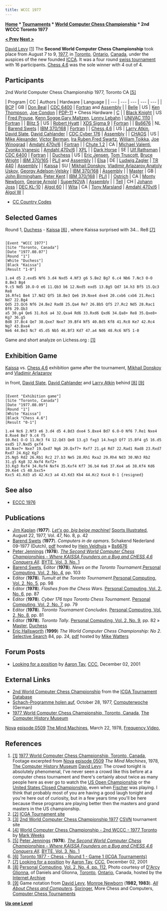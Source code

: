```yaml
---
title: WCCC 1977
---
```

**[Home](Home "Home") \* [Tournaments](Tournaments_and_Matches "Tournaments and Matches") \* [World Computer Chess Championship](World_Computer_Chess_Championship "World Computer Chess Championship") \* 2nd WCCC Toronto 1977**


**[< Prev](WCCC_1974 "WCCC 1974") [Next >](WCCC_1980 "WCCC 1980")**



 [](http://www.computerhistory.org/chess/mov-433190c268f04/) [David Levy](David_Levy "David Levy") <a id="cite-note-1" href="#cite-ref-1">[1]</a> 
The **Second World Computer Chess Championship** took place from August 7 to 9, [1977](Timeline#1977 "Timeline"), in [Toronto](https://en.wikipedia.org/wiki/Toronto), [Ontario](https://en.wikipedia.org/wiki/Ontario), [Canada](https://en.wikipedia.org/wiki/Canada), under the auspices of the new founded [ICCA](ICCA "ICCA"). It was a four round [swiss tournament](https://en.wikipedia.org/wiki/Swiss-system_tournament) with 16 participants. [Chess 4.6](Chess_(Program) "Chess (Program)") was the sole winner with 4 out of 4. 



## Participants


2nd World Computer Chess Championship 1977, Toronto CA <a id="cite-note-5" href="#cite-ref-5">[5]</a>





|  Program
 |  CC
 |  Authors
 |  Hardware
 |  Language
 |
| --- | --- | --- | --- | --- |
| [BCP](BCP "BCP") |  GB
 | [Don Beal](Don_Beal "Don Beal") | [CDC 6400](CDC_6600 "CDC 6600") | [Fortran](Fortran "Fortran") and [Assembly](Assembly "Assembly") |
| [Belle](Belle "Belle") |  US
 | [Ken Thompson](Ken_Thompson "Ken Thompson"), [Joe Condon](Joe_Condon "Joe Condon") | [PDP-11](PDP-11 "PDP-11") + Chess Hardware
 | [C](C "C") |
| [Black Knight](Black_Knight "Black Knight") |  US
 | [Fred Prouse](index.php?title=Fred_Prouse&action=edit&redlink=1 "Fred Prouse (page does not exist)"), [Kenn Sogge](index.php?title=Kenn_Sogge&action=edit&redlink=1 "Kenn Sogge (page does not exist)"),[Gary Maltzen](index.php?title=Gary_Maltzen&action=edit&redlink=1 "Gary Maltzen (page does not exist)"), [Lonny Lebahn](index.php?title=Lonny_Lebahn&action=edit&redlink=1 "Lonny Lebahn (page does not exist)") | [UNIVAC 1110](UNIVAC_1100 "UNIVAC 1100") | [Fortran](Fortran "Fortran") |
| [Blitz 5](Blitz "Blitz") |  US
 | [Robert Hyatt](Robert_Hyatt "Robert Hyatt") | [XDS Sigma 9](https://en.wikipedia.org/wiki/SDS_Sigma_series#32-bit_systems) | [Fortran](Fortran "Fortran") |
| [Bs6676](Bs6676 "Bs6676") |  NL
 | [Barend Swets](Barend_Swets "Barend Swets") | [IBM 370/168](IBM_370 "IBM 370") | [Fortran](Fortran "Fortran") |
| [Chess 4.6](Chess_(Program) "Chess (Program)") |  US
 | [Larry Atkin](Larry_Atkin "Larry Atkin"), [David Slate](David_Slate "David Slate"), [David Cahlander](David_Cahlander "David Cahlander") | [CDC Cyber 176](CDC_Cyber "CDC Cyber") | [Assembly](Assembly "Assembly") |
| [CHAOS](CHAOS "CHAOS") |  US
 | [Mike Alexander](Mike_Alexander "Mike Alexander"), [Victor Berman](Victor_Berman "Victor Berman"), [Ira Ruben](Ira_Ruben "Ira Ruben"),[Fred Swartz](Fred_Swartz "Fred Swartz"), [William Toikka](William_Toikka "William Toikka"), [Joe Winograd](Joe_Winograd "Joe Winograd") | [Amdahl 470v/6](Amdahl_470 "Amdahl 470") | [Fortran](Fortran "Fortran") |
| [Chute 1.2](Chute "Chute") |  CA
 | [Michael Valenti](Michael_Valenti "Michael Valenti"), [Zvonko Vranesic](Zvonko_Vranesic "Zvonko Vranesic") | [Amdahl 470v/6](Amdahl_470 "Amdahl 470") | [XPL](https://en.wikipedia.org/wiki/XPL) |
| [Dark Horse](Dark_Horse "Dark Horse") |  SE
 | [Ulf Rathsman](Ulf_Rathsman "Ulf Rathsman") | [CDC 6400](CDC_6600 "CDC 6600") | [Fortran](Fortran "Fortran") |
| [Duchess](Duchess "Duchess") |  US
 | [Eric Jensen](Eric_Jensen "Eric Jensen"), [Tom Truscott](Tom_Truscott "Tom Truscott"), [Bruce Wright](Bruce_Wright "Bruce Wright") | [IBM 370/165](IBM_370 "IBM 370") | [PL/I](index.php?title=PL_1&action=edit&redlink=1 "PL 1 (page does not exist)") and [Assembly](Assembly "Assembly") |
| [Elsa](Elsa "Elsa") |  DE
 | [Ludwig Zagler](Ludwig_Zagler "Ludwig Zagler") | [TR 440](TR_440 "TR 440") | [Assembly](Assembly "Assembly") |
| [Kaissa](Kaissa "Kaissa") |  SU
 | [Mikhail Donskoy](Mikhail_Donskoy "Mikhail Donskoy"), [Vladimir Arlazarov](Vladimir_Arlazarov "Vladimir Arlazarov"),[Anatoly Uskov](Anatoly_Uskov "Anatoly Uskov"), [Georgy Adelson-Velsky](Georgy_Adelson-Velsky "Georgy Adelson-Velsky") | [IBM 370/168](IBM_370 "IBM 370") | [Assembly](Assembly "Assembly") |
| [Master](Master "Master") |  GB
 | [John Birmingham](John_Birmingham "John Birmingham"), [Peter Kent](Peter_Kent "Peter Kent") | [IBM 370/168](IBM_370 "IBM 370") | [PL/I](index.php?title=PL_1&action=edit&redlink=1 "PL 1 (page does not exist)") |
| [Ostrich](Ostrich "Ostrich") |  CA
 | [Monty Newborn](Monroe_Newborn "Monroe Newborn"), [George Arnold](George_Arnold "George Arnold") | [SuperNOVA](Nova#SuperNOVA "Nova") | [Assembly](Assembly "Assembly") |
| [Tell](Tell "Tell") |  CH
 | [Johann Joss](Johann_Joss "Johann Joss") | [DEC KL-10](PDP-10 "PDP-10") | [Algol 60](Algol "Algol") |
| [Wita](Awit "Awit") |  CA
 | [Tony Marsland](Tony_Marsland "Tony Marsland") | [Amdahl 470v/6](Amdahl_470 "Amdahl 470") | [Algol W](Algol "Algol") |


* [CC Country Codes](https://en.wikipedia.org/wiki/ISO_3166-1)


## Selected Games


Round 1, [Duchess](Duchess "Duchess") - [Kaissa](Kaissa "Kaissa") <a id="cite-note-6" href="#cite-ref-6">[6]</a> , where Kaissa surprised with 34... Re8 <a id="cite-note-7" href="#cite-ref-7">[7]</a>




```

[Event "WCCC 1977"]
[Site "Toronto, Canada"]
[Date "1977.08.07"]
[Round "1"]
[White "Duchess"]
[Black "Kaissa"]
[Result "1-0"]

1.e4 d5 2.exd5 Nf6 3.d4 Nxd5 4.Nf3 g6 5.Be2 Bg7 6.c4 Nb6 7.Nc3 O-O 8.Be3 Bg4
9.c5 Nd5 10.O-O e6 11.Qb3 b6 12.Nxd5 exd5 13.Bg5 Qd7 14.h3 Bf5 15.Qc3 Re8
16.Rfe1 Be4 17.Nd2 Qf5 18.Be3 Qe6 19.Nxe4 dxe4 20.cxb6 cxb6 21.Rec1 Nd7 22.Bg4
Qd5 23.Qc6 Nf6 24.Be2 Rad8 25.Qa4 Re7 26.Bb5 Qf5 27.Rc2 Nd5 28.Rac1 Bf6 29.Qb3
a5 30.g4 Qe6 31.Rc6 a4 32.Qxa4 Rd6 33.Rxd6 Qxd6 34.Qa8+ Re8 35.Qxe8+ Kg7 36.g5
Bd8 37.Bc4 Qe7 38.Qxe7 Nxe7 39.Bf4 Nf5 40.Bd5 Kf8 41.Rc8 Ke7 42.Rc4 Ng7 43.Bxe4
Ne6 44.Be3 Nc7 45.d5 Nb5 46.Bf3 Kd7 47.a4 Nd6 48.Rc6 Nf5 1-0

```

Game and short analyze on Lichess.org : [[1]](https://en.lichess.org/iZ7hDLNI)



## Exhibition Game


 [](File:KaissaChess1977.jpg) 
[Kaissa](Kaissa "Kaissa") vs. [Chess 4.6](Chess_(Program) "Chess (Program)") exhibition game after the tournament, [Mikhail Donskoy](Mikhail_Donskoy "Mikhail Donskoy") and [Vladimir Arlazarov](Vladimir_Arlazarov "Vladimir Arlazarov")  
 
in front, [David Slate](David_Slate "David Slate"), [David Cahlander](David_Cahlander "David Cahlander") and [Larry Atkin](Larry_Atkin "Larry Atkin") behind <a id="cite-note-8" href="#cite-ref-8">[8]</a> <a id="cite-note-9" href="#cite-ref-9">[9]</a>




```

[Event "Exhibition game"]
[Site "Toronto, Canada"]
[Date "1977.08.09"]
[Round "1"]
[White "Kaissa"]
[Black "Chess 4.6"]
[Result "0-1"]

1.e4 Nc6 2.Nf3 e6 3.d4 d5 4.Bd3 dxe4 5.Bxe4 Bd7 6.O-O Nf6 7.Re1 Nxe4 8.Rxe4 Be7 9.c4 f5 
10.Re1 O-O 11.Nc3 f4 12.Qd3 Qe8 13.g3 fxg3 14.hxg3 Qf7 15.Bf4 g5 16.d5 exd5 17.Nxd5 gxf4 
18.Nxe7+ Nxe7 19.Qxd7 Ng6 20.Qxf7+ Rxf7 21.g4 Rd7 22.Rad1 Rad8 23.Rxd7 Rxd7 24.Kg2 Kg7 
25.Ng5 Rd2 26.Rb1 Rc2 27.b3 Ne5 28.Rh1 Rxa2 29.Rh4 Nd3 30.Nh3 Rb2 31.g5 Kg8 32.Nxf4 Rxf2+ 
33.Kg3 Rxf4 34.Rxf4 Nxf4 35.Kxf4 Kf7 36.b4 Ke6 37.Ke4 a6 38.Kf4 Kd6 39.Ke4 c5 40.bxc5+ 
Kxc5 41.Kd3 a5 42.Kc3 a4 43.Kd3 Kb4 44.Kc2 Kxc4 0-1 {resigned}

```

## See also


* [ECCC 1976](ECCC_1976 "ECCC 1976")


## Publications


* [Jim Kaplan](http://www.examiner.com/article/jim-kaplan-signing-books-at-hallwalls) (**1977**). *[Let's go, big beige machine!](http://connection.ebscohost.com/c/articles/53512354/lets-go-big-beige-machine)* [Sports Illustrated](https://en.wikipedia.org/wiki/Sports_Illustrated), August 22, 1977, Vol. 47, No. 8, p. 42
* [Barend Swets](Barend_Swets "Barend Swets") (**1977**). *Computers in de opmars*. Schakend Nederland 09-1977 (Dutch), [pdf](http://www.schaakcomputers.nl/hein_veldhuis/database/files/09-1977,%20Schakend%20Nederland,%20Ir.%20Barend%20Swets,%20Computers%20in%20de%20opmars.pdf) hosted by [Hein Veldhuis](Hein_Veldhuis "Hein Veldhuis") » [Bs6676](Bs6676 "Bs6676")
* [Peter Jennings](Peter_Jennings "Peter Jennings") (**1978**). *[The Second World Computer Chess Championships - Where KAISSA Founders on a Bug and CHESS 4.6 Conquers All](http://archive.org/stream/byte-magazine-1978-01/1978_01_BYTE_03-01_The_Brains_of_Men_and_Machines#page/n107/mode/2up)*. [BYTE, Vol. 3, No. 1](Byte_Magazine#BYTE301 "Byte Magazine")
* [Barend Swets](Barend_Swets "Barend Swets"), Editor (**1978**). *News on the Toronto Tournament*.[Personal Computing, Vol. 2, No. 4](Personal_Computing#2_4 "Personal Computing"), pp. 103
* Editor (**1978**). *Tumult at the Toronto Tournament*.[Personal Computing, Vol. 2, No. 5](Personal_Computing#2_5 "Personal Computing"), pp. 98
* Editor (**1978**). *Flashes from the Chess Wars*. [Personal Computing, Vol. 2, No. 6](Personal_Computing#2_6 "Personal Computing"), pp. 87
* Editor (**1978**). *Cyber 176 tops Toronto Chess Tournament*. [Personal Computing, Vol. 2, No. 7](Personal_Computing#2_7 "Personal Computing"), pp. 79
* Editor (**1978**). *Toronto Tournament Concludes*. [Personal Computing, Vol. 2, No. 8](Personal_Computing#2_8 "Personal Computing"), pp. 81
* Editor (**1978**). *Toronto Tally*. [Personal Computing, Vol. 2, No. 9](Personal_Computing#2_9 "Personal Computing"), pp. 82 » [Master](Master "Master"), [Duchess](Duchess "Duchess")
* [Eric Hallsworth](Eric_Hallsworth "Eric Hallsworth") (**1999**) *The World Computer Chess Championship: No 2*. [Selective Search](Selective_Search "Selective Search") 84, pp. 24, [pdf](http://www.chesscomputeruk.com/SS_84.pdf) hosted by [Mike Watters](Mike_Watters "Mike Watters")


## Forum Posts


* [Looking for a position](https://www.stmintz.com/ccc/index.php?id=200064) by [Aaron Tay](Aaron_Tay "Aaron Tay"), [CCC](CCC "CCC"), December 02, 2001


## External Links


* [2nd World Computer Chess Championship](https://www.game-ai-forum.org/icga-tournaments/event.php?id=15) from the [ICGA Tournament Database](https://www.game-ai-forum.org/icga-tournaments/)
* [Schach-Programme holen auf](http://www.computerwoche.de/a/schach-programme-holen-auf,1200037), October 28, 1977, [Computerwoche](Computerworld#Woche "Computerworld") (German)
* [1977 World Computer Chess Championship, Toronto, Canada](http://www.computerhistory.org/chess/mov-433190c268f04/), [The Computer History Museum](The_Computer_History_Museum "The Computer History Museum")


 [Nova](https://en.wikipedia.org/wiki/Nova_%28TV_series%29) [episode 0509](https://en.wikipedia.org/wiki/List_of_Nova_episodes#Season_5:_1978) [The Mind Machines](https://archive.org/details/themindmachines), March 22, 1978, [Frequency Video](https://en.wikipedia.org/wiki/Frequency_%28company%29), 
## References


1. <a id="cite-ref-1" href="#cite-note-1">[1]</a> [1977 World Computer Chess Championship, Toronto, Canada](http://www.computerhistory.org/chess/mov-433190c268f04/), Footage excerpted from [Nova](https://en.wikipedia.org/wiki/Nova_%28TV_series%29) [episode 0509](https://en.wikipedia.org/wiki/List_of_Nova_episodes#Season_5:_1978) *The Mind Machines*, 1978, [The Computer History Museum](The_Computer_History_Museum "The Computer History Museum")
[David Levy](David_Levy "David Levy"): The crowd tonight is absolutely phenomenal, I've never seen a crowd like this before at a computer chess tournament and there's certainly about twice as many people here as ever go to watch the [US Open Championship](https://en.wikipedia.org/wiki/U.S._Open_Chess_Championship) or the [United States Closed Championship](https://en.wikipedia.org/wiki/U.S._Chess_Championship), even when [Fischer](https://en.wikipedia.org/wiki/Bobby_Fischer) was playing. I think that probably most of you are having a good laugh tonight and you're here out of curiosity, but in a few years time you'll be here because these programs are playing better then the masters and grand masters in the US championship.
2. <a id="cite-ref-2" href="#cite-note-2">[2]</a> [ICGA Tournament site](https://www.game-ai-forum.org/icga-tournaments/tournament.php?id=18)
3. <a id="cite-ref-3" href="#cite-note-3">[3]</a> [2nd World Computer Chess Championship 1977](http://www.csvn.nl/index.php?option=com_content&view=article&id=54%3Awccc-1977&catid=19%3Acomputer-computer&Itemid=48&lang=en8) [CSVN](CSVN "CSVN") tournament site
4. <a id="cite-ref-4" href="#cite-note-4">[4]</a> [World Computer Chess Championship - 2nd WCCC - 1977 Toronto](http://www.mark-weeks.com/chess/77wc$tix.htm) by [Mark Weeks](Mark_Weeks "Mark Weeks")
5. <a id="cite-ref-5" href="#cite-note-5">[5]</a> [Peter Jennings](Peter_Jennings "Peter Jennings") (**1978**). *[The Second World Computer Chess Championships - Where KAISSA Founders on a Bug and CHESS 4.6 Conquers All](http://archive.org/stream/byte-magazine-1978-01/1978_01_BYTE_03-01_The_Brains_of_Men_and_Machines#page/n107/mode/2up)*. [BYTE, Vol. 3, No. 1](Byte_Magazine#BYTE301 "Byte Magazine")
6. <a id="cite-ref-6" href="#cite-note-6">[6]</a> [Toronto 1977 - Chess - Round 1 - Game 1 (ICGA Tournaments)](https://www.game-ai-forum.org/icga-tournaments/round.php?tournament=18&round=1&id=1)
7. <a id="cite-ref-7" href="#cite-note-7">[7]</a> [Looking for a position](http://www.stmintz.com/ccc/index.php?id=200064) by [Aaron Tay](Aaron_Tay "Aaron Tay"), [CCC](CCC "CCC"), December 02, 2001
8. <a id="cite-ref-8" href="#cite-note-8">[8]</a> [Personal Computing](Personal_Computing "Personal Computing"), [Vol. 2, No. 4, pp. 112](https://archive.org/stream/PersonalComputing197804/Personal%20Computing%201978%2004#page/n109/mode/1up), Photo courtesy of [D'Arcy Glionna](https://www.insidetoronto.com/directory/toronto-on/photographers-portrait/glionna-darcy-photographer-1904202/), of Daniels and Glionna, [Toronto](https://en.wikipedia.org/wiki/Toronto), [Ontario](https://en.wikipedia.org/wiki/Ontario), Canada, hosted by the [Internet Archive](https://en.wikipedia.org/wiki/Internet_Archive)
9. <a id="cite-ref-9" href="#cite-note-9">[9]</a> Game notation from [David Levy](David_Levy "David Levy"), [Monroe Newborn](Monroe_Newborn "Monroe Newborn") (**1982, 1983**). *[All About Chess and Computers](http://link.springer.com/book/10.1007/978-3-642-85538-2)*. [Springer](https://en.wikipedia.org/wiki/Springer_Science%2BBusiness_Media), More Chess and Computers, [Computer Chess Tournaments](https://link.springer.com/chapter/10.1007/978-3-642-85538-2_11)

**[Up one Level](World_Computer_Chess_Championship "World Computer Chess Championship")**







 
